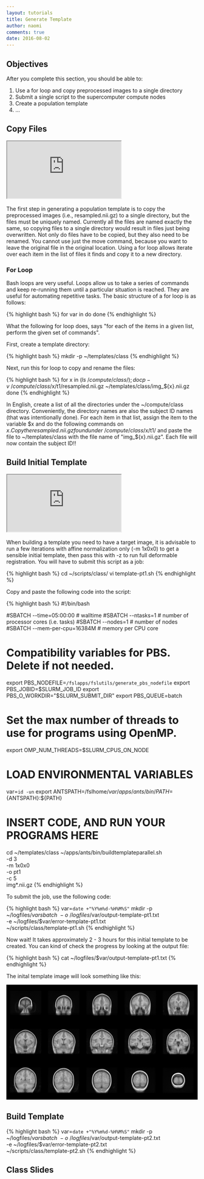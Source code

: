 ```yaml
---
layout: tutorials
title: Generate Template
author: naomi
comments: true
date: 2016-08-02
---
```


## Objectives

After you complete this section, you should be able to:

1. Use a for loop and copy preprocessed images to a single directory
2. Submit a single script to the supercomputer compute nodes
3. Create a population template
4. ...

## Copy Files

<div class="embed-container">
  <iframe src="https://drive.google.com/file/d/0B7gwoaKa2xaTTlcwSFhuSWtqX1E/preview"></iframe>
</div>

The first step in generating a population template is to copy the preprocessed images (i.e., resampled.nii.gz) to a single directory, but the files must be uniquely named. Currently all the files are named exactly the same, so copying files to a single directory would result in files just being overwritten. Not only do files have to be copied, but they also need to be renamed. You cannot use just the move command, because you want to leave the original file in the original location. Using a for loop allows iterate over each item in the list of files it finds and copy it to a new directory.

### For Loop

Bash loops are very useful. Loops allow us to take a series of commands and keep re-running them until a particular situation is reached. They are useful for automating repetitive tasks. The basic structure of a for loop is as follows:

{% highlight bash %}
for var in <list>
do
<commands>
done
{% endhighlight %}

What the following for loop does, says "for each of the items in a given list, perform the given set of commands".

First, create a template directory:

{% highlight bash %}
mkdir -p ~/templates/class
{% endhighlight %}

Next, run this for loop to copy and rename the files:

{% highlight bash %}
for x in $(ls ~/compute/class/); do
cp -v ~/compute/class/$x/t1/resampled.nii.gz ~/templates/class/img_${x}.nii.gz
done
{% endhighlight %}

In English, create a list of all the directories under the ~/compute/class directory. Conveniently, the directory names are also the subject ID names (that was intentionally done). For each item in that list, assign the item to the variable $x and do the following commands on $x. Copy the resampled.nii.gz found under ~/compute/class/$x/t1/ and paste the file to ~/templates/class with the file name of "img_${x}.nii.gz". Each file will now contain the subject ID!!

## Build Initial Template

<div class="embed-container">
  <iframe src="https://drive.google.com/file/d/0B7gwoaKa2xaTWGNwTDFpNjRSbUE/preview"></iframe>
</div>

When building a template you need to have a target image, it is advisable to run a few iterations with affine normalization only (-m 1x0x0) to get a sensible initial template, then pass this with -z to run full deformable registration. You will have to submit this script as a job:

{% highlight bash %}
cd ~/scripts/class/
vi template-pt1.sh
{% endhighlight %}

Copy and paste the following code into the script:

{% highlight bash %}
#!/bin/bash

#SBATCH --time=05:00:00   # walltime
#SBATCH --ntasks=1   # number of processor cores (i.e. tasks)
#SBATCH --nodes=1   # number of nodes
#SBATCH --mem-per-cpu=16384M  # memory per CPU core

# Compatibility variables for PBS. Delete if not needed.
export PBS_NODEFILE=`/fslapps/fslutils/generate_pbs_nodefile`
export PBS_JOBID=$SLURM_JOB_ID
export PBS_O_WORKDIR="$SLURM_SUBMIT_DIR"
export PBS_QUEUE=batch

# Set the max number of threads to use for programs using OpenMP.
export OMP_NUM_THREADS=$SLURM_CPUS_ON_NODE

# LOAD ENVIRONMENTAL VARIABLES
var=`id -un`
export ANTSPATH=/fslhome/$var/apps/ants/bin/
PATH=${ANTSPATH}:${PATH}

# INSERT CODE, AND RUN YOUR PROGRAMS HERE
cd ~/templates/class
~/apps/ants/bin/buildtemplateparallel.sh \
-d 3 \
-m 1x0x0 \
-o pt1 \
-c 5 \
img*.nii.gz
{% endhighlight %}

To submit the job, use the following code:

{% highlight bash %}
var=`date +"%Y%m%d-%H%M%S"`
mkdir -p ~/logfiles/$var
sbatch \
-o ~/logfiles/$var/output-template-pt1.txt \
-e ~/logfiles/$var/error-template-pt1.txt \
~/scripts/class/template-pt1.sh
{% endhighlight %}

Now wait! It takes approximately 2 - 3 hours for this initial template to be created. You can kind of check the progress by looking at the output file:

{% highlight bash %}
cat ~/logfiles/$var/output-template-pt1.txt
{% endhighlight %}

The inital template image will look something like this:

<img class="img-responsive" alt="" src="images/pt1template.png">

## Build Template

{% highlight bash %}
var=`date +"%Y%m%d-%H%M%S"`
mkdir -p ~/logfiles/$var
sbatch \
-o ~/logfiles/$var/output-template-pt2.txt \
-e ~/logfiles/$var/error-template-pt2.txt \
~/scripts/class/template-pt2.sh
{% endhighlight %}

## Class Slides

